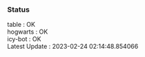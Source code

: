### Status


table : OK  
hogwarts : OK  
icy-bot : OK  
Latest Update : 2023-02-24 02:14:48.854066
